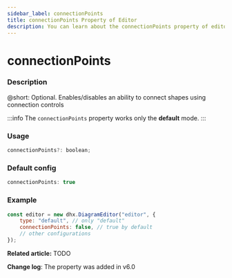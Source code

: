 ```yaml
---
sidebar_label: connectionPoints
title: connectionPoints Property of Editor
description: You can learn about the connectionPoints property of editor in the documentation of the DHTMLX JavaScript Diagram library. Browse developer guides and API reference, try out code examples and live demos, and download a free 30-day evaluation version of DHTMLX Diagram.
---
```


# connectionPoints

### Description

@short: Optional. Enables/disables an ability to connect shapes using connection controls

:::info
The `connectionPoints` property works only the **default** mode.
:::

### Usage

~~~jsx
connectionPoints?: boolean;
~~~

### Default config

~~~jsx
connectionPoints: true
~~~

### Example

~~~jsx {3}
const editor = new dhx.DiagramEditor("editor", {
    type: "default", // only "default"
    connectionPoints: false, // true by default
    // other configurations
});
~~~

**Related article:** TODO

**Change log**: The property was added in v6.0
